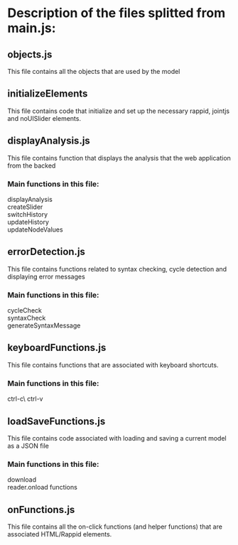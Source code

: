 # Description of the files splitted from main.js:

## objects.js
This file contains all the objects that are used by the model

## initializeElements
This file contains code that initialize and set up the necessary rappid, jointjs and noUISlider elements.

## displayAnalysis.js
This file contains function that displays the analysis that the web application from the backed 
### Main functions in this file:
displayAnalysis\
createSlider\
switchHistory\
updateHistory\
updateNodeValues

## errorDetection.js
This file contains functions related to syntax checking, cycle detection and displaying error messages
### Main functions in this file:
cycleCheck\
syntaxCheck\
generateSyntaxMessage

## keyboardFunctions.js
This file contains functions that are associated with keyboard shortcuts.
### Main functions in this file:
ctrl-c\ 
ctrl-v

## loadSaveFunctions.js
This file contains code associated with loading and saving a current model as a JSON file
### Main functions in this file:
download\
reader.onload functions

## onFunctions.js
This file contains all the on-click functions (and helper functions) that are associated HTML/Rappid elements.

